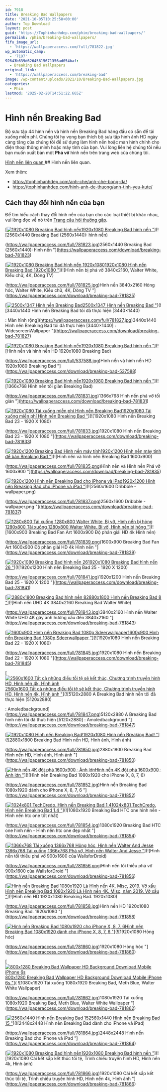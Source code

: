 ```yaml
---
id: 7918
title: Breaking Bad Wallpapers
date: '2021-10-05T10:25:58+00:00'
author: Top Download
layout: post
guid: 'https://Tophinhanhdep.com/phim/breaking-bad-wallpapers/'
permalink: /phim/breaking-bad-wallpapers/
fifu_image_url:
  - 'https://wallpaperaccess.com/full/781822.jpg'
wp_automatic_camp:
  - '7197'
92643b639d62645615671356ad054baf:
  - Breaking Bad Wallpapers
original_link:
  - 'https://wallpaperaccess.com/breaking-bad'
image: /wp-content/uploads/2021/10/Breaking-Bad-Wallpapers.jpg
categories:
  - Phim
lastmod: '2025-02-20T14:51:22.665Z'
---
```

# Hình nền Breaking Bad

Bộ sưu tập 44 hình nền và hình nền Breaking Bad hàng đầu có sẵn để tải xuống miễn phí. Chúng tôi hy vọng bạn thích bộ sưu tập hình ảnh HD ngày càng tăng của chúng tôi để sử dụng làm hình nền hoặc màn hình chính cho điện thoại thông minh hoặc máy tính của bạn. Vui lòng liên hệ chúng tôi nếu bạn muốn xuất bản một **Phá vỡ** hình nền trên trang web của chúng tôi.

[Hình nền liên quan ](#related) ## Hình nền liên quan.

   
 Xem thêm:

   
- <https://tophinhanhdep.com/anh-che/anh-che-bong-da/>
- <https://tophinhanhdep.com/hinh-anh-de-thuong/anh-tinh-yeu-kute/>

## Cách thay đổi hình nền của bạn

Để tìm hiểu cách thay đổi hình nền của bạn cho các loại thiết bị khác nhau, vui lòng đọc về nó trên [Trang câu hỏi thường gặp](https://tophinhanhdep.com/faq/).

  
[[![1920x1080 Breaking Bad hình nền](https://wallpaperaccess.com/full/781822.jpg)1920x1080 Breaking Bad hình nền "](https://wallpaperaccess.com/download/breaking-bad-781822)](![2560x1440 Breaking Bad (2560x1440): hình nền)

(https://wallpaperaccess.com/full/781823.jpg)2560x1440 Breaking Bad (2560x1440): hình nền "](https://wallpaperaccess.com/download/breaking-bad-781823)

[[![1920x1080 Breaking Bad hình nền 1920x1080](https://wallpaperaccess.com/full/781824.jpg)1920x1080 Hình nền Breaking Bad 1920x1080 "](https://wallpaperaccess.com/download/breaking-bad-781824)](![Hình nền bị phá vỡ 3840x2160, Walter White, Kiểu chữ, 4K, Dòng TV)

(https://wallpaperaccess.com/full/781825.jpg)Hình nền 3840x2160 Hỏng hóc, Walter White, Kiểu chữ, 4K, Dòng TV "](https://wallpaperaccess.com/download/breaking-bad-781825)

[[![2500x1347 Hình nền Breaking Bad](https://wallpaperaccess.com/full/781826.jpg)2500x1347 Hình nền Breaking Bad "](https://wallpaperaccess.com/download/breaking-bad-781826)](![3440x1440 Hình nền Breaking Bad tôi đã thực hiện [3440×1440)

 : Màn hình rộng](https://wallpaperaccess.com/full/781827.jpg)3440x1440 Hình nền Breaking Bad tôi đã thực hiện \[3440×1440\] : WidescreenWallpaper "](https://wallpaperaccess.com/download/breaking-bad-781827)

[[![1920x1080 Breaking Bad hình nền](https://wallpaperaccess.com/full/781828.jpg)1920x1080 Breaking Bad hình nền "](https://wallpaperaccess.com/download/breaking-bad-781828)](![Hình nền và hình nền HD 1920x1080 Breaking Bad)

(https://wallpaperaccess.com/full/537588.jpg)Hình nền và hình nền HD 1920x1080 Breaking Bad "](https://wallpaperaccess.com/download/breaking-bad-537588)

[[![1920x1080 Breaking Bad hình nền](https://wallpaperaccess.com/full/781830.jpg)1920x1080 Breaking Bad hình nền "](https://wallpaperaccess.com/download/breaking-bad-781830)](![1366x768 Hình nền tối giản Breaking Bad)

(https://wallpaperaccess.com/full/781831.jpg)1366x768 Hình nền phá vỡ tối giản "](https://wallpaperaccess.com/download/breaking-bad-781831)

[[![1920x1080 Tải xuống miễn phí Hình nền Breaking Bad](https://wallpaperaccess.com/full/781832.jpg)1920x1080 Tải xuống miễn phí Hình nền Breaking Bad "](https://wallpaperaccess.com/download/breaking-bad-781832)](![1920x1080 Hình nền Breaking Bad 23 - 1920 X 1080)

(https://wallpaperaccess.com/full/781833.jpg)1920x1080 Hình nền Breaking Bad 23 - 1920 X 1080 "](https://wallpaperaccess.com/download/breaking-bad-781833)

[[![1920x1200 Breaking Bad Hình nền máy tính](https://wallpaperaccess.com/full/781834.jpg)1920x1200 Hình nền máy tính để bàn Breaking Bad "](https://wallpaperaccess.com/download/breaking-bad-781834)](![Hình nền và hình nền Breaking Bad 1600x900)

(https://wallpaperaccess.com/full/781835.png)Hình nền và Hình nền Phá vỡ 1600x900 "](https://wallpaperaccess.com/download/breaking-bad-781835)

[[![1920x1200 Hình nền Breaking Bad cho iPhone và iPad](https://wallpaperaccess.com/full/781836.jpg)1920x1200 Hình nền Breaking Bad cho iPhone và iPad "](https://wallpaperaccess.com/download/breaking-bad-781836)](![2560x1600 Dribbble - wallpaper.png)

(https://wallpaperaccess.com/full/781837.png)2560x1600 Dribbble - wallpaper.png "](https://wallpaperaccess.com/download/breaking-bad-781837)

[[![1280x800 Tải xuống 1280x800 Walter White, Bị vỡ, Hình nền bị hỏng](https://wallpaperaccess.com/full/781838.jpg)1280x800 Tải xuống 1280x800 Walter White, Bị vỡ, Hình nền bị hỏng "](https://wallpaperaccess.com/download/breaking-bad-781838)](![1600x900 Breaking Bad Fan Art 1600x900 Độ phân giải HD 4k Hình nền)

(https://wallpaperaccess.com/full/781839.png)1600x900 Breaking Bad Fan Art 1600x900 Độ phân giải HD 4k Hình nền "](https://wallpaperaccess.com/download/breaking-bad-781839)

[[![1920x1080 Breaking Bad hình nền 26](https://wallpaperaccess.com/full/781840.jpg)1920x1080 Breaking Bad hình nền 26 "](https://wallpaperaccess.com/download/breaking-bad-781840)](![1920x1200 Hình nền Breaking Bad 25 - 1920 X 1200)

(https://wallpaperaccess.com/full/781841.jpg)1920x1200 Hình nền Breaking Bad 25 - 1920 X 1200 "](https://wallpaperaccess.com/download/breaking-bad-781841)

[[![2880x1800 Breaking Bad hình nền 8](https://wallpaperaccess.com/full/781842.jpg)2880x1800 Hình nền Breaking Bad 8 "](https://wallpaperaccess.com/download/breaking-bad-781842)](![Hình nền UHD 4K 3840x2160 Breaking Bad Walter White)

(https://wallpaperaccess.com/full/781843.jpg)3840x2160 Hình nền Walter White UHD 4K gây ảnh hưởng xấu đến 3840x2160 "](https://wallpaperaccess.com/download/breaking-bad-781843)

[[![1600x900 Hình nền Breaking Bad 1080p Sdeerwallpaper](https://wallpaperaccess.com/full/781844.jpg)1600x900 Hình nền Breaking Bad 1080p Sdeerwallpaper "](https://wallpaperaccess.com/download/breaking-bad-781844)](![1920x1080 Hình nền Breaking Bad 22 - 1920 X 1080)

(https://wallpaperaccess.com/full/781845.jpg)1920x1080 Hình nền Breaking Bad 22 - 1920 X 1080 "](https://wallpaperaccess.com/download/breaking-bad-781845)

[[![2560x1600 Tất cả những điều tồi tệ sẽ kết thúc, Chương trình truyền hình HD, Hình nền 4k, Hình ảnh](https://wallpaperaccess.com/full/781846.jpg)2560x1600 Tất cả những điều tồi tệ sẽ kết thúc, Chương trình truyền hình HD, Hình nền 4k, Hình ảnh "](https://wallpaperaccess.com/download/breaking-bad-781846)](![5120x2880 A Breaking Bad hình nền tôi đã thực hiện [5120x2880)

 : Amoledbackground](https://wallpaperaccess.com/full/781847.png)5120x2880 A Breaking Bad hình nền tôi đã thực hiện \[5120x2880\] : Amoledbackground "](https://wallpaperaccess.com/download/breaking-bad-781847)

[[![1920x1080 Hình nền Breaking Bad!](https://wallpaperaccess.com/full/781849.jpg)1920x1080 Hình nền Breaking Bad! "](https://wallpaperaccess.com/download/breaking-bad-781849)](![2880x1800 Breaking Bad Hình nền HD, Hình ảnh, Hình ảnh)

(https://wallpaperaccess.com/full/781850.jpg)2880x1800 Breaking Bad Hình nền HD, Hình ảnh, Hình ảnh "](https://wallpaperaccess.com/download/breaking-bad-781850)

[[![Hình nền 4K đột phá 1600x900 · Ảnh lớn](https://wallpaperaccess.com/full/781851.jpg)Hình nền 4K đột phá 1600x900 · Ảnh lớn "](https://wallpaperaccess.com/download/breaking-bad-781851)](![Hình nền Breaking Bad 1080x1920 cho iPhone X, 8, 7, 6)

(https://wallpaperaccess.com/full/781852.jpg)Hình nền Breaking Bad 1080x1920 dành cho iPhone X, 8, 7, 6 "](https://wallpaperaccess.com/download/breaking-bad-781852)

[[![1024x801 TechCredo.  Hình nền Breaking Bad 1.4](https://wallpaperaccess.com/full/781853.jpg)1024x801 TechCredo. Hình nền Breaking Bad 1.4 "](https://wallpaperaccess.com/download/breaking-bad-781853)](![1080x1920 Breaking Bad HTC one hình nền - Hình nền htc one tốt nhất)

(https://wallpaperaccess.com/full/781854.jpg)1080x1920 Breaking Bad HTC one hình nền - Hình nền htc one đẹp nhất "](https://wallpaperaccess.com/download/breaking-bad-781854)

[[![1366x768 Tải xuống 1366x768 Hỏng hóc, Hình nền Walter And Jesse](https://wallpaperaccess.com/full/781855.jpg)1366x768 Tải xuống 1366x768 Phá vỡ, Hình nền Walter And Jesse "](https://wallpaperaccess.com/download/breaking-bad-781855)](![Hình nền tối thiểu phá vỡ 900x1600 của WallsforDroid)

(https://wallpaperaccess.com/full/781856.png)Hình nền tối thiểu phá vỡ 900x1600 của WallsforDroid "](https://wallpaperaccess.com/download/breaking-bad-781856)

[[![Hình nền Breaking Bad 1080x1920 Là Hình nền 4K.  Misc, 2019. Vỡ xấu](https://wallpaperaccess.com/full/781857.jpg)Hình nền Breaking Bad 1080x1920 Là Hình nền 4K. Misc, năm 2019. Vỡ xấu "](https://wallpaperaccess.com/download/breaking-bad-781857)](![Hình nền HD 1920x1080 Breaking Bad.  1920x1080)

(https://wallpaperaccess.com/full/781858.jpg)Hình nền HD 1920x1080 Breaking Bad. 1920x1080 "](https://wallpaperaccess.com/download/breaking-bad-781858)

[[![Hình nền Breaking Bad 1080x1920 cho iPhone X, 8, 7, 6](https://wallpaperaccess.com/full/781859.jpg)Hình nền Breaking Bad 1080x1920 dành cho iPhone X, 8, 7, 6 "](https://wallpaperaccess.com/download/breaking-bad-781859)](![1920x1080 Hỏng hóc)

(https://wallpaperaccess.com/full/781860.jpg)1920x1080 Hỏng hóc "](https://wallpaperaccess.com/download/breaking-bad-781860)

[[![800x1280 Breaking Bad Wallpaper HD Background Download Mobile iPhone 6s](https://wallpaperaccess.com/full/781861.jpg)800x1280 Breaking Bad Wallpaper HD Background Download Mobile iPhone 6s "](https://wallpaperaccess.com/download/breaking-bad-781861)]( ![1080x1920 Tải xuống 1080x1920 Breaking Bad, Meth Blue, Walter White Wallpaper)

(https://wallpaperaccess.com/full/781862.jpg)1080x1920 Tải xuống 1080x1920 Breaking Bad, Meth Blue, Walter White Wallpaper "](https://wallpaperaccess.com/download/breaking-bad-781862)

[[![2560x1440 Hình nền Breaking Bad 15](https://wallpaperaccess.com/full/781863.jpg)2560x1440 Hình nền Breaking Bad 15 "](https://wallpaperaccess.com/download/breaking-bad-781863)](![2448x2448 Hình nền Breaking Bad dành cho iPhone và iPad)

(https://wallpaperaccess.com/full/781864.jpg)2448x2448 Hình nền Breaking Bad cho iPhone và iPad "](https://wallpaperaccess.com/download/breaking-bad-781864)

[[![1920x1080 Breaking Bad hình nền](https://wallpaperaccess.com/full/781865.jpg)1920x1080 Breaking Bad hình nền "](https://wallpaperaccess.com/download/breaking-bad-781865)](![1920x1080 Cái kết sắp kết thúc tồi tệ, Trình chiếu truyền hình HD, Hình nền 4k, Hình ảnh)

(https://wallpaperaccess.com/full/781866.jpg)1920x1080 Cái kết sắp kết thúc tồi tệ, Trình chiếu truyền hình HD, Hình nền 4k, Hình ảnh "](https://wallpaperaccess.com/download/breaking-bad-781866)
